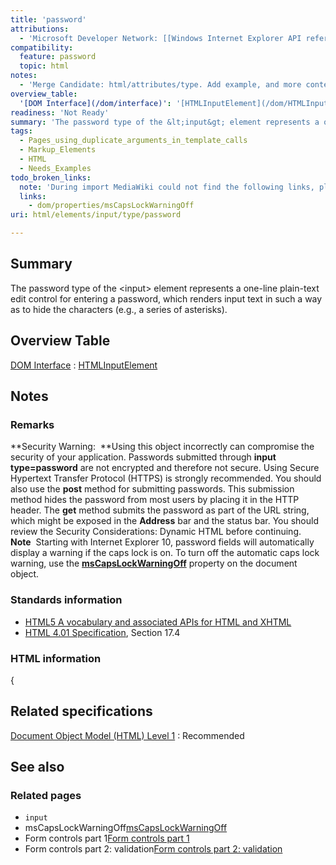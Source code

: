 ```yaml
---
title: 'password'
attributions:
  - 'Microsoft Developer Network: [[Windows Internet Explorer API reference](http://msdn.microsoft.com/en-us/library/ie/hh828809%28v=vs.85%29.aspx) Article]'
compatibility:
  feature: password
  topic: html
notes:
  - 'Merge Candidate: html/attributes/type. Add example, and more contents.'
overview_table:
  '[DOM Interface](/dom/interface)': '[HTMLInputElement](/dom/HTMLInputElement)'
readiness: 'Not Ready'
summary: 'The password type of the &lt;input&gt; element represents a one-line plain-text edit control for entering a password, which renders input text in such a way as to hide the characters (e.g., a series of asterisks).'
tags:
  - Pages_using_duplicate_arguments_in_template_calls
  - Markup_Elements
  - HTML
  - Needs_Examples
todo_broken_links:
  note: 'During import MediaWiki could not find the following links, please fix and adjust this list.'
  links:
    - dom/properties/msCapsLockWarningOff
uri: html/elements/input/type/password

---
```

## Summary

The password type of the &lt;input&gt; element represents a one-line plain-text edit control for entering a password, which renders input text in such a way as to hide the characters (e.g., a series of asterisks).

## Overview Table

[DOM Interface](/dom/interface)
:   [HTMLInputElement](/dom/HTMLInputElement)

## Notes

### Remarks

**Security Warning:  **Using this object incorrectly can compromise the security of your application. Passwords submitted through **input type=password** are not encrypted and therefore not secure. Using Secure Hypertext Transfer Protocol (HTTPS) is strongly recommended. You should also use the **post** method for submitting passwords. This submission method hides the password from most users by placing it in the HTTP header. The **get** method submits the password as part of the URL string, which might be exposed in the **Address** bar and the status bar. You should review the Security Considerations: Dynamic HTML before continuing. **Note**  Starting with Internet Explorer 10, password fields will automatically display a warning if the caps lock is on. To turn off the automatic caps lock warning, use the [**msCapsLockWarningOff**](/w/index.php?title=dom/properties/msCapsLockWarningOff&action=edit&redlink=1) property on the document object.

### Standards information

-   [HTML5 A vocabulary and associated APIs for HTML and XHTML](http://go.microsoft.com/fwlink/p/?linkid=221374)
-   [HTML 4.01 Specification](http://go.microsoft.com/fwlink/p/?linkid=25320), Section 17.4

### HTML information

{

## Related specifications

[Document Object Model (HTML) Level 1](http://www.w3.org/TR/REC-html40/interact/forms.html#adef-type-INPUT)
:   Recommended

## See also

### Related pages

-   `input`
-   msCapsLockWarningOff[msCapsLockWarningOff](/w/index.php?title=dom/properties/msCapsLockWarningOff&action=edit&redlink=1)
-   Form controls part 1[Form controls part 1](http://go.microsoft.com/fwlink/p/?LinkID=251128)
-   Form controls part 2: validation[Form controls part 2: validation](http://go.microsoft.com/fwlink/p/?LinkID=251131)
